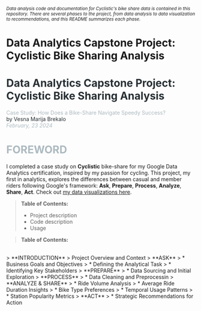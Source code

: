 <sub>*Data analysis code and documentation for Cyclistic's bike share data is contained in this repository.
There are several phases to the project, from data analysis to data visualization to recommendations, and this README summarizes each phase.*</sub>

# Data Analytics Capstone Project: Cyclistic Bike Sharing Analysis
<h1 style="color: #272f33;">Data Analytics Capstone Project: Cyclistic Bike Sharing Analysis</h1>
<font color="#adbac0">Case Study: How Does a Bike-Share Navigate Speedy Success?</font><br>
<font style="color: #272f33;">by Vesna Marija Brekalo</font><br>
<i><font color="#adbac0">February, 23 2024</font></i>

# <font color="#adbac0">FOREWORD</font>
I completed a case study on **Cyclistic** bike-share for my Google Data Analytics certification, inspired by my passion for cycling. This project, my first in analytics, explores the differences between casual and member riders following Google's framework: **Ask**, **Prepare**, **Process**, **Analyze**, **Share**, **Act**. Check out [my data visualizations here](https://www.linkedin.com/in/vesna-marija-brekalo).


> **Table of Contents:**
> * Project description
> * Code description
> * Usage

> **Table of Contents:**
<br>
> **INTRODUCTION**
> Project Overview and Context 
> **ASK** 
> * Business Goals and Objectives 
> * Defining the Analytical Task 
> * Identifying Key Stakeholders 
> **PREPARE** 
> * Data Sourcing and Initial Exploration 
> **PROCESS** 
> * Data Cleaning and Preprocessin 
> **ANALYZE & SHARE** 
> * Ride Volume Analysis 
> * Average Ride Duration Insights 
> * Bike Type Preferences 
> * Temporal Usage Patterns 
> * Station Popularity Metrics 
> **ACT** 
> * Strategic Recommendations for Action
